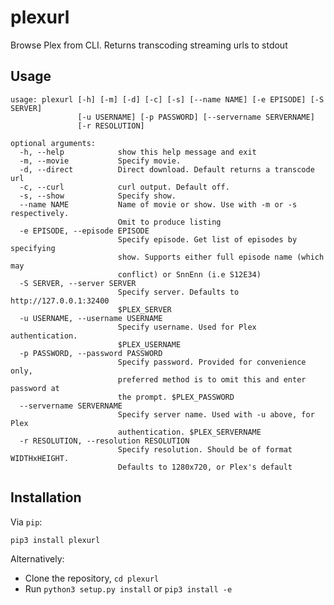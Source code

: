 plexurl
=======

Browse Plex from CLI. Returns transcoding streaming urls to stdout

Usage
-----

    usage: plexurl [-h] [-m] [-d] [-c] [-s] [--name NAME] [-e EPISODE] [-S SERVER]
                   [-u USERNAME] [-p PASSWORD] [--servername SERVERNAME]
                   [-r RESOLUTION]

    optional arguments:
      -h, --help            show this help message and exit
      -m, --movie           Specify movie.
      -d, --direct          Direct download. Default returns a transcode url
      -c, --curl            curl output. Default off.
      -s, --show            Specify show.
      --name NAME           Name of movie or show. Use with -m or -s respectively.
                            Omit to produce listing
      -e EPISODE, --episode EPISODE
                            Specify episode. Get list of episodes by specifying
                            show. Supports either full episode name (which may
                            conflict) or SnnEnn (i.e S12E34)
      -S SERVER, --server SERVER
                            Specify server. Defaults to http://127.0.0.1:32400
                            $PLEX_SERVER
      -u USERNAME, --username USERNAME
                            Specify username. Used for Plex authentication.
                            $PLEX_USERNAME
      -p PASSWORD, --password PASSWORD
                            Specify password. Provided for convenience only,
                            preferred method is to omit this and enter password at
                            the prompt. $PLEX_PASSWORD
      --servername SERVERNAME
                            Specify server name. Used with -u above, for Plex
                            authentication. $PLEX_SERVERNAME
      -r RESOLUTION, --resolution RESOLUTION
                            Specify resolution. Should be of format WIDTHxHEIGHT.
                            Defaults to 1280x720, or Plex's default

Installation
------------

Via `pip`:

    pip3 install plexurl

Alternatively:

 * Clone the repository, `cd plexurl`
 * Run `python3 setup.py install` or `pip3 install -e`
